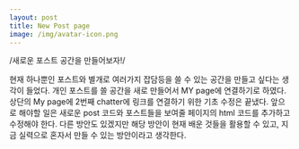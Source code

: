 ```yaml
---
layout: post
title: New Post page 
image: /img/avatar-icon.png
---
```

/새로운 포스트 공간을 만들어보자!/

현재 하나뿐인 포스트와 별개로 여러가지 잡담등을 쓸 수 있는 공간을 만들고 싶다는 생각이 들었다.
개인 포스트를 쓸 공간을 새로 만들어서 MY page에 연결하기로 하였다.
상단의 My page에 2번째 chatter에 링크를 연결하기 위한 기초 수정은 끝냈다.
앞으로 해야할 일은 새로운 post 코드와 포스트들을 보여줄 페이지의 html 코드를 추가하고 수정해야 한다.
다른 방안도 있겠지만 해당 방안이 현재 배운 것들을 활용할 수 있고, 지금 실력으로 혼자서 만들 수 있는 방안이라고 생각한다.

